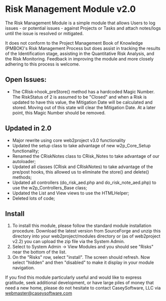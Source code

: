 
# Risk Management Module v2.0

The Risk Management Module is a simple module that allows Users to log issues - or potential issues - against Projects or Tasks and attach notes/logs until the issue is resolved or mitigated.

It does not conform to the Project Management Book of Knowledge (PMBOK)'s Risk Management Process but does assist in tracking the results of the Identification stage, assisting in the Quantitative Risk Analysis, and the Risk Monitoring.  Feedback in improving the module and more closely adhering to this process is welcome.

## Open Issues:

* The CRisk->hook_preStore() method has a hardcoded Magic Number.  The RiskStatus of 2 is assumed to be "Closed" and when a Risk is updated to have this value, the Mitigation Date will be calculated and stored.  Moving out of this state will clear the Mitigation Date.  At a later point, this Magic Number should be removed.

## Updated in 2.0

* Major rewrite using core web2project v3.0 functionality
* Updated the setup class to take advantage of new w2p_Core_Setup functionality;
* Renamed the CRiskNotes class to CRisk_Notes to take advantage of our autoloader;
* Updated all classes (CRisk and CRiskNotes) to take advantage of the pre/post hooks, this allowed us to eliminate the store() and delete() methods;
* Updated all controllers (do_risk_aed.php and do_risk_note_aed.php) to use the w2p_Controllers_Base class;
* Updated the List and View views to use the HTMLHelper;
* Deleted lots of code;

## Install

1.  To install this module, please follow the standard module installation procedure.  Download the latest version from SourceForge and unzip this directory into your web2project/modules directory or (as of web2project v2.2) you can upload the zip file via the System Admin.
1.  Select to System Admin -> View Modules and you should see "Risks" near the bottom of the list.
1.  On the "Risks" row, select "install".  The screen should refresh.  Now select "hidden" and then "disabled" to make it display in your module navigation.

If you find this module particularly useful and would like to express gratitude, seek additional development, or have large piles of money that need a new home, please do not hesitate to contact CaseySoftware, LLC via webmaster@caseysoftware.com
